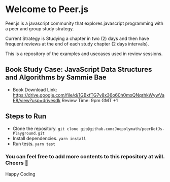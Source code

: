 # Welcome to Peer.js

Peer.js is a javascript community that explores javascript programming with a peer and group study strategy.

Current Strategy is Studying a chapter in two (2) days and then have frequent reviews at the end of each study chapter (2 days intervals).

This is a repository of the examples and usecases used in review sessions.

## Book Study Case: JavaScript Data Structures and Algorithms by Sammie Bae

- Book Download Link: https://drive.google.com/file/d/1GBxfTG7v8x36o60h0mxQNqrhkWywVaE8/view?usp=drivesdk
  Review Time: 9pm GMT +1

## Steps to Run

- Clone the repository. `git clone git@github.com:Joepolymath/peerDotJs-Playground.git`
- Install dependencies. `yarn install`
- Run tests. `yarn test`

### You can feel free to add more contents to this repository at will. Cheers 🥂

Happy Coding
